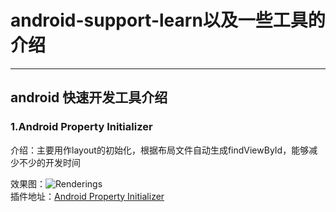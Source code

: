 # android-support-learn以及一些工具的介绍
----------------------


## android 快速开发工具介绍
### 1.Android Property Initializer
介绍：主要用作layout的初始化，根据布局文件自动生成findViewById，能够减少不少的开发时间

效果图：![Renderings](http://7xjwjf.com1.z0.glb.clouddn.com/gif/android/android_layout_init.gif)  
插件地址：[Android Property Initializer](https://plugins.jetbrains.com/plugin/7377?pr=idea)  
